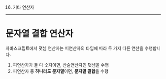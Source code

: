 16. 기타 연산자

---

# 문자열 결합 연산자

자바스크립트에서 덧셈 연산자는 피연산자의 타입에 따라 두 가지 다른 연산을 수행합니다.

1. 피연산자가 둘 다 숫자이면, 산술연산자인 덧셈을 수행
2. 피연산자 중 **하나라도 문자열**이면, **문자열 결합**을 수행
